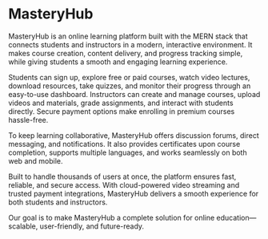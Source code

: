 # MasteryHub
MasteryHub is an online learning platform built with the MERN stack that connects students and instructors in a modern, interactive environment. It makes course creation, content delivery, and progress tracking simple, while giving students a smooth and engaging learning experience.

Students can sign up, explore free or paid courses, watch video lectures, download resources, take quizzes, and monitor their progress through an easy-to-use dashboard. Instructors can create and manage courses, upload videos and materials, grade assignments, and interact with students directly. Secure payment options make enrolling in premium courses hassle-free.

To keep learning collaborative, MasteryHub offers discussion forums, direct messaging, and notifications. It also provides certificates upon course completion, supports multiple languages, and works seamlessly on both web and mobile.

Built to handle thousands of users at once, the platform ensures fast, reliable, and secure access. With cloud-powered video streaming and trusted payment integrations, MasteryHub delivers a smooth experience for both students and instructors.

Our goal is to make MasteryHub a complete solution for online education—scalable, user-friendly, and future-ready.
